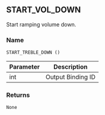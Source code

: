 ## START\_VOL\_DOWN

Start ramping volume down.


### Name

`START_TREBLE_DOWN ()`


| Parameter | Description       |
| --------- | ----------------- |
| int       | Output Binding ID |


### Returns

`None`